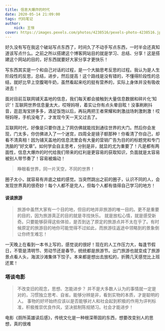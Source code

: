 ```yaml
---
title: 信息大爆炸的时代
date: 2020-05-14 21:09:00
tags: 代码笔记
author:
	nick: 王恒
cover: https://images.pexels.com/photos/4238516/pexels-photo-4238516.jpeg?auto=compress&cs=tinysrgb&dpr=2&h=650&w=900
---
```


好久没有写在我这个破站写点东西了，时间久了不动手写点东西，一时半会还真知道该写点什么。之前之所以搭建这个博客网站目的就是学习、总结、分享！这是搭建这个网站的目的，好东西就要好大家分享才更快乐！

写东西其实是一个和自己对话的过程，是一个大脑思考反思的过程。我认为是人生阶段性的反思，总结，进步，然后提高！这个路线是没有错的，不懂得阶段性的总结，就好比早上空腹喝牛奶，虽然看起来吃的挺有营养的，实际上身体并没有吸收进去！

面对目前互联网铺天盖地的信息，我们每天都会接触到大量信息数据和碎片化‘知识’！互联网世界信息量太大，哎呀妈呀，着实让你有点头晕目眩！没事刷刷抖音，逛逛淘宝拼多多，酒足饭饱以后，再玩两把王者荣耀和刺激战场刺激刺激！哎呀妈呀，手机没电了，才发现今天一天又过去了。

互联网时代，好像是只要你连上了网仿佛就能找到通往世界的大门。然后你会发现，门太多，你仿佛进入了一个迷宫，四周全是镜子额那种！你看清了你自己，却看不清真相！因为铺天盖地的信息流里会有大量的营销广告为目的的标题党和专门洗脑的“好文章”。如何学会自主思考，分别是非，就显的尤为重要了！凡是都有两面性，信息大爆炸的时代给我们带来的红利是更容易的获取知识，负面就是太容易被别人带节奏了！容易被煽动！


> 睁眼看世界，同一片天空，不同的世界！

圈子太小，就容易有井底之蛙的感觉。当突然跳出之前的圈子，认识不同的人，会发现世界真的很奇妙！每个人都不是完人，但每个人都有值得自己学习的地方！

#### 谈谈旅游

> 旅游中虽然大家有一个目的地，但目的地并非旅游的唯一目的。更不是重要的目的，因为旅游真正的目的就是寻找快乐。
就是放松心情，就是感受新奇。只要能够获得这些体验，是否到达了原定的旅游点并不太在乎了。有时候原定的旅游目的地你可能觉得不过如此，而旅游往返途中领略到的景象倒让你终生难忘！

一天晚上在看到一本书上写的，感觉说的很好！现在的人工作压力大，每逢节假日，不管是清明节、劳动节还是春节，统统都是旅游节。出门旅游也就变成了旅游景点看人头，海滨沙滩集体下饺子。本来都是想出去放松的，折腾几天感觉比上班还累！


###  塔谈电影

> 不改变旧的观念，思想、怎能进步？
并不是大多数人认为的事情就一定是对的，习惯独立思考、自省。能够分辨是非，看到实物的本质，才是聪明的人。
事物的好坏始终应该以是否能够对人和社会起到积极的作用为评判标准，积极推崇优良作风，坚决抵制陈规陋习。社会才能进步！

电影《厕所英雄读后感》，传统文化是一种根深蒂固的东西，想要改变别人的思想，真的很难





